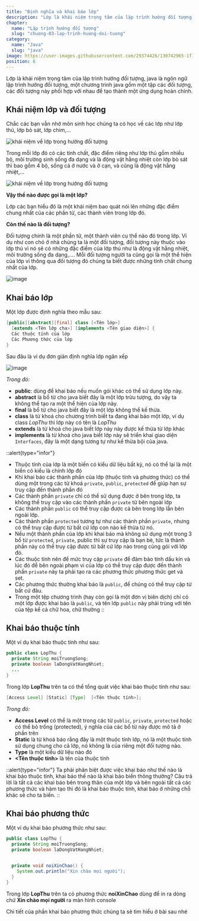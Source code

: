 ```yaml
---
title: "Định nghĩa và khai báo lớp"
description: "Lớp là khái niệm trọng tâm của lập trình hướng đối tượng, java là ngôn ngữ lập trình hướng đối tượng, một chương trình java gồm một tập các đối tượng, các đối tượng này phối hợp với nhau để tạo thành một ứng dụng hoàn chỉnh."
chapter:
  name: "Lập trình hướng đối tượng"
  slug: "chuong-03-lap-trinh-huong-doi-tuong"
category:
  name: "Java"
  slug: "java"
image: https://user-images.githubusercontent.com/29374426/130742965-1f138a2b-3612-4150-884c-fdd62de6c00e.png
position: 6
---
```


Lớp là khái niệm trọng tâm của lập trình hướng đối tượng, java là ngôn ngữ lập trình hướng đối tượng, một chương trình java gồm một tập các đối tượng, các đối tượng này phối hợp với nhau để tạo thành một ứng dụng hoàn chỉnh.

## Khái niệm lớp và đối tượng

Chắc các bạn vẫn nhớ môn sinh học chúng ta có học về các lớp như lớp thú, lớp bò sát, lớp chim,…

![khái niệm về lớp trong hướng đối tượng](https://user-images.githubusercontent.com/29374426/130742965-1f138a2b-3612-4150-884c-fdd62de6c00e.png)

Trong mỗi lớp đó có các tính chất, đặc điểm riêng như lớp thú gồm nhiều bộ, môi trường sinh sống đa dạng và là động vật hằng nhiệt còn lớp bò sát thì bao gồm 4 bộ, sống cả ở nước và ở cạn, và cũng là động vật hằng nhiệt,...

![khái niệm về lớp trong hướng đối tượng](https://user-images.githubusercontent.com/29374426/130743146-518e205e-6410-4040-b6ae-6c534eefdde5.png)

**Vậy thế nào được gọi là một lớp?**

Lớp các bạn hiểu đó là một khái niệm bao quát nói lên những đặc điểm chung nhất của các phần tử, các thành viên trong lớp đó.

**Còn thế nào là đối tượng?**

Đối tượng chính là một phần tử, một thành viên cụ thể nào đó trong lớp. Ví dụ như con chó ở nhà chúng ta là một đối tượng, đối tượng này thuộc vào lớp thú vì nó sẽ có những đặc điểm của lớp thú như là động vật hằng nhiệt, môi trường sống đa dạng,.... Mỗi đối tượng người ta cũng gọi là một thể hiện của lớp vì thông qua đối tượng đó chúng ta biết được những tính chất chung nhất của lớp.

![image](https://user-images.githubusercontent.com/29374426/130745801-ed5702c5-c481-4372-b6a3-394ad4b52e19.png)

## Khai báo lớp

Một lớp được định nghĩa theo mẫu sau:

```java
[public][abstract][final] class [<Tên lớp>]
  [extends <Tên lớp cha>] [implements <Tên giao diện>] {
  Các thuộc tính của lớp
  Các Phương thức của lớp
}
```

Sau đâu là ví dụ đơn giản định nghĩa lớp ngăn xếp

![image](https://user-images.githubusercontent.com/29374426/125044954-b208ce00-e0c6-11eb-8026-4c9fd59e7a29.png)

_Trong đó:_

- **public**: dùng để khai báo nếu muốn gói khác có thể sử dụng lớp này.
- **abstract** là bổ từ cho java biết đây là một lớp trừu tượng, do vậy ta không thể tạo ra một thể hiện của lớp này.
- **final** là bổ từ cho java biết đây là một lớp không thể kế thừa.
- **class** là từ khoá cho chương trình biết ta đang khai báo một lớp, ví dụ class _LopThu_ thì lớp này có tên là _LopThu_
- **extends** là từ khoá cho java biết lớp này này được kế thừa từ lớp khác
- **implements** là từ khoá cho java biết lớp này sẽ triển khai giao diện `Interfaces`, đây là một dạng tương tự như kế thừa bội của java.

::alert{type="infor"}

- Thuộc tính của lớp là một biến có kiểu dữ liệu bất kỳ, nó có thể lại là một biến có kiểu là chính lớp đó
- Khi khai báo các thành phần của lớp (thuộc tính và phương thức) có thể dùng một trong các từ khoá `private`, `public`, `protected` để giúp hạn sự truy cập đến thành phần đó
- Các thành phần `private` chỉ có thể sử dụng được ở bên trong lớp, ta không thể truy cập vào các thành phần `private` từ bên ngoài lớp
- Các thành phần `public` có thể truy cập được cả bên trong lớp lẫn bên ngoài lớp.
- Các thành phần `protected` tương tự như các thành phần `private`, nhưng có thể truy cập được từ bất cứ lớp con nào kế thừa từ nó.
- Nếu một thành phần của lớp khi khai báo mà không sử dụng một trong 3 bổ từ `protected`, `private`, public thì sự truy cập là bạn bè, tức là thành phần này có thể truy cập được từ bất cứ lớp nào trong cùng gói với lớp đó.
- Các thuộc tính nên để mức truy cập `private` để đảm bảo tính dấu kín và lúc đó để bên ngoài phạm vi của lớp có thể truy cập được đến thành phần `private` này ta phải tạo ra các phương thức phương thức get và set.
- Các phương thức thường khai báo là `public`, để chúng có thể truy cập từ bất cứ đâu.
- Trong một tệp chương trình (hay còn gọi là một đơn vị biên dịch) chỉ có một lớp được khai báo là `public`, và tên lớp `public` này phải trùng với tên của tệp kể cả chữ hoa, chữ thường
  ::

## Khai báo thuộc tính

Một ví dụ khai báo thuộc tính như sau:

```java
public class LopThu {
  private String moiTruongSong;
  private boolean laDongVatHangNhiet;
  ...
}
```

Trong lớp **LopThu** trên ta có thể tổng quát việc khai báo thuộc tính như sau:

```java
[Access Level] [Static] [Type]  [<Tên thuộc tính>];
```

_Trong đó:_

- **Access Level** có thể là một trong các từ `public`, `private`, `protected` hoặc có thể bỏ trống (protected), ý nghĩa của các bổ từ này được mô tả ở phần trên
- **Static** là từ khoá báo rằng đây là một thuộc tính lớp, nó là một thuộc tính sử dụng chung cho cả lớp, nó không là của riêng một đối tượng nào.
- **Type** là một kiểu dữ liệu nào đó
- **<Tên thuộc tính>** là tên của thuộc tính

::alert{type="infor"}
Ta phải phân biệt được việc khai báo như thế nào là khai báo thuộc tính, khai báo thế nào là khai báo biến thông thường? Câu trả lời là tất cả các khai báo bên trong thân của một lớp và bên ngoài tất cả các phương thức và hàm tạo thì đó là khai báo thuộc tính, khai báo ở những chỗ khác sẽ cho ta biến.
::

## Khai báo phương thức

Một ví dụ khai báo phương thức như sau:

```java
public class LopThu {
  private String moiTruongSong;
  private boolean laDongVatHangNhiet;


  private void noiXinChao() {
    System.out.println("Xin chào mọi người");
  }
}
```

Trong lớp **LopThu** trên ta có phương thức **noiXinChao** dùng để in ra dòng chứ **Xin chào mọi người** ra màn hình console

Chi tiết của phần khai báo phương thức chúng ta sẽ tìm hiểu ở bài sau nhé
